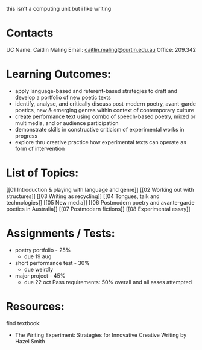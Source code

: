 this isn't a computing unit but i like writing
# Contacts
UC Name: Caitlin Maling
Email: caitlin.maling@curtin.edu.au
Office: 209.342

# Learning Outcomes:
- apply language-based and referent-based strategies to draft and develop a portfolio of new poetic texts
- identify, analyse, and critically discuss post-modern poetry, avant-garde poetics, new & emerging genres within context of contemporary culture
- create performance text using combo of speech-based poetry, mixed or multimedia, and or audience participation
- demonstrate skills in constructive criticism of experimental works in progress
- explore thru creative practice how experimental texts can operate as form of intervention

# List of Topics:
[[01 Introduction & playing with language and genre]]
[[02 Working out with structures]]
[[03 Writing as recycling]]
[[04 Tongues, talk and technologies]]
[[05 New media]]
[[06 Postmodern poetry and avante-garde poetics in Australia]]
[[07 Postmodern fictions]]
[[08 Experimental essay]]

# Assignments / Tests:
- poetry portfolio - 25%
	- due 19 aug
- short performance test - 30%
	- due weirdly
- major project - 45%
	- due 22 oct
Pass requirements: 50% overall and all asses attempted
# Resources:
find textbook:
- The Writing Experiment: Strategies for Innovative Creative Writing by Hazel Smith


